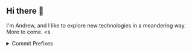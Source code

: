 ## Hi there 👋

I'm Andrew, and I like to explore new technologies in a meandering way. More to come.
<s

<details>
  <summary>Commit Prefixes</summary>
## Table of Contents <!-- Prefixes may be added or removed as necessary-->

1.  [CHORE](#1-chore)
2.  [FIX](#2-fix)
3.  [CLEAN](#3-clean)
4.  [FEAT](#4-feat)
5.  [REFACT](#5-refact)
6.  [DOCS](#6-docs)
7.  [STYLE](#7-style)
8.  [TEST](#8-test)
9.  [MERGE](#9-merge)

---

### 1. **CHORE**

-   **Description**: Routine tasks or general maintenance.
-   **Example**: `CHORE: Update dependencies`

### 2. **FIX**

-   **Description**: Bug fixes or problem resolutions.
-   **Example**: `FIX: Correct header alignment`

### 3. **CLEAN**

-   **Description**: Remove unnecessary files, code, etc.
-   **Example**: `CLEAN: Remove unused assets`

### 4. **FEAT**

-   **Description**: Adding new features.
-   **Example**: `FEAT: Implement dark mode toggle`

### 5. **REFACT**

-   **Description**: Improve code structure without changing behavior.
-   **Example**: `REFACT: Simplify login logic`

### 6. **DOCS**

-   **Description**: Documentation updates (README, comments, etc.).
-   **Example**: `DOCS: Update API guide`

### 7. **STYLE**

-   **Description**: Code style changes (formatting, linting).
-   **Example**: `STYLE: Apply consistent indentation`

### 8. **TEST**

-   **Description**: Adding or updating tests.
-   **Example**: `TEST: Add unit tests for login`

### 9. **MERGE**

-   **Description**: Merging branches or resolving conflicts.
-   **Example**: `MERGE: Merge 'feature/login' into 'main'`

</details>

<!--
**andrewbauxier/andrewbauxier** is a ✨ _special_ ✨ repository because its `README.md` (this file) appears on your GitHub profile.

Here are some ideas to get you started:

- 🔭 I’m currently working on ...
- 🌱 I’m currently learning ...
- 👯 I’m looking to collaborate on ...
- 🤔 I’m looking for help with ...
- 💬 Ask me about ...
- 📫 How to reach me: ...
- 😄 Pronouns: ...
- ⚡ Fun fact: ...
-->
